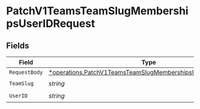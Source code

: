 # PatchV1TeamsTeamSlugMembershipsUserIDRequest


## Fields

| Field                                                                                                                                       | Type                                                                                                                                        | Required                                                                                                                                    | Description                                                                                                                                 |
| ------------------------------------------------------------------------------------------------------------------------------------------- | ------------------------------------------------------------------------------------------------------------------------------------------- | ------------------------------------------------------------------------------------------------------------------------------------------- | ------------------------------------------------------------------------------------------------------------------------------------------- |
| `RequestBody`                                                                                                                               | [*operations.PatchV1TeamsTeamSlugMembershipsUserIDRequestBody](../../models/operations/patchv1teamsteamslugmembershipsuseridrequestbody.md) | :heavy_minus_sign:                                                                                                                          | N/A                                                                                                                                         |
| `TeamSlug`                                                                                                                                  | *string*                                                                                                                                    | :heavy_check_mark:                                                                                                                          | N/A                                                                                                                                         |
| `UserID`                                                                                                                                    | *string*                                                                                                                                    | :heavy_check_mark:                                                                                                                          | N/A                                                                                                                                         |